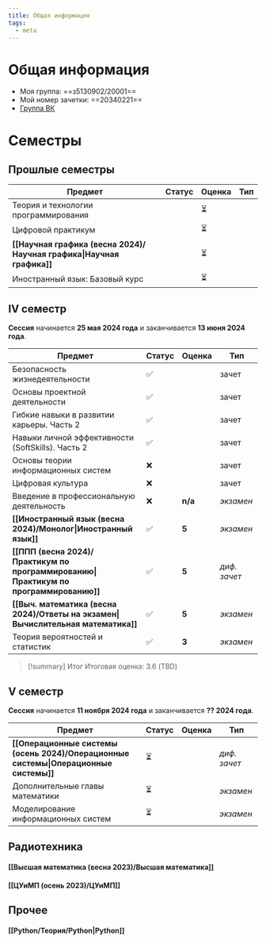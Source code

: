```yaml
---
title: Общая информация
tags:
  - meta
---
```

# Общая информация 
- Моя группа: ==з5130902/20001==
- Мой номер зачетки: ==20340221==
- [Группа ВК](https://vk.com/obuchenie_iknt_zaochnyi)

# Семестры
## Прошлые семестры

| Предмет                                                               | Статус | Оценка | Тип |
| --------------------------------------------------------------------- | ------ | ------ | --- |
| Теория и технологии программирования                                  |        | ⏳      |     |
| Цифровой практикум                                                    |        | ⏳      |     |
| **[[Научная графика (весна 2024)/Научная графика\|Научная графика]]** |        | ⏳      |     |
| Иностранный язык: Базовый курс                                        |        | ⏳      |     |

## IV семестр
**Сессия** начинается **25 мая 2024 года** и заканчивается **13 июня 2024 года**.

| Предмет                                                                               | Статус | Оценка  | Тип          |
| ------------------------------------------------------------------------------------- | ------ | ------- | ------------ |
| Безопасность жизнедеятельности                                                        | ✅      |         | зачет        |
| Основы проектной деятельности                                                         | ✅      |         | зачет        |
| Гибкие навыки в развитии карьеры. Часть 2                                             | ✅      |         | зачет        |
| Навыки личной эффективности (SoftSkills). Часть 2                                     | ✅      |         | зачет        |
| Основы теории информационных систем                                                   | ❌      |         | зачет        |
| Цифровая культура                                                                     | ❌      |         | зачет        |
| Введение в профессиональную деятельность                                              | ❌      | **n/a** | *экзамен*    |
| **[[Иностранный язык (весна 2024)/Монолог\|Иностранный язык]]**                       | ✅      | **5**   | *экзамен*    |
| **[[ППП (весна 2024)/Практикум по программированию\|Практикум по программированию]]** | ✅      | **5**   | *диф. зачет* |
| **[[Выч. математика (весна 2024)/Ответы на экзамен\|Вычислительная математика]]**     | ✅      | **5**   | *экзамен*    |
| Теория вероятностей и статистик                                                       | ✅      | **3**   | *экзамен*    |
> [!summary] Итог
> Итоговая оценка: 3.6 (TBD)

## V семестр
**Сессия** начинается **11 ноября 2024 года** и заканчивается **?? 2024 года**.

| Предмет                                                                              | Статус | Оценка | Тип          |
| ------------------------------------------------------------------------------------ | ------ | ------ | ------------ |
| **[[Операционные системы (осень 2024)/Операционные системы\|Операционные системы]]** | ⏳      |        | *диф. зачет* |
| Дополнительные главы математики                                                      | ⏳      |        | *экзамен*    |
| Моделирование информационных систем                                                  | ⏳      |        | *экзамен*    |


## Радиотехника
#### [[Высшая математика (весна 2023)/Высшая математика]]
#### [[ЦУиМП (осень 2023)/ЦУиМП]]

## Прочее
#### [[Python/Теория/Python|Python]]
#### 